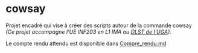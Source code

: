 # cowsay
Projet encadré qui vise à créer des scripts autour de la commande cowsay _(Ce projet accompagne l'UE INF203 en L1 IMA au [DLST de l'UGA](https://dlst.univ-grenoble-alpes.fr/))._

Le compte rendu attendu est disponible dans [Compre_rendu.md](https://github.com/YazZHh/cowsay/blob/main/Compte_rendu.md)